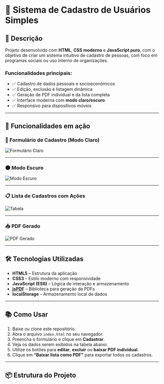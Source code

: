 # 📝 Sistema de Cadastro de Usuários Simples

## 📌 Descrição

Projeto desenvolvido com **HTML**, **CSS moderno** e **JavaScript puro**, com o objetivo de criar um sistema intuitivo de cadastro de pessoas, com foco em programas sociais ou uso interno de organizações.

### Funcionalidades principais:

- ✅ Cadastro de dados pessoais e socioeconômicos
- ✅ Edição, exclusão e listagem dinâmica
- ✅ Geração de PDF individual e da lista completa
- ✅ Interface moderna com **modo claro/escuro**
- ✅ Responsivo para dispositivos móveis

---

## 🚀 Funcionalidades em ação

### 📄 Formulário de Cadastro (Modo Claro)

![Formulário Claro](./screenshots/modoclaro.png)

---

### 🌑 Modo Escuro

![Modo Escuro](./screenshots/modoescuro.png)

---

### 📋 Lista de Cadastros com Ações

![Tabela](./screenshots/cadastros.png)

---

### 📥 PDF Gerado

![PDF Gerado](./screenshots/dados.png)

---

## 🛠️ Tecnologias Utilizadas

- **HTML5** – Estrutura da aplicação  
- **CSS3** – Estilo moderno com responsividade  
- **JavaScript (ES6)** – Lógica de interação e armazenamento  
- **[jsPDF](https://github.com/parallax/jsPDF)** – Biblioteca para geração de PDFs  
- **localStorage** – Armazenamento local de dados  

---

## 📚 Como Usar

1. Baixe ou clone este repositório.
2. Abra o arquivo `index.html` no seu navegador.
3. Preencha o formulário e clique em **Cadastrar**.
4. Veja os dados serem exibidos na tabela abaixo.
5. Utilize os botões para **editar**, **excluir** ou **baixar PDF individual**.
6. Clique em **“Baixar lista como PDF”** para exportar todos os cadastros.

---

## 📦 Estrutura do Projeto

